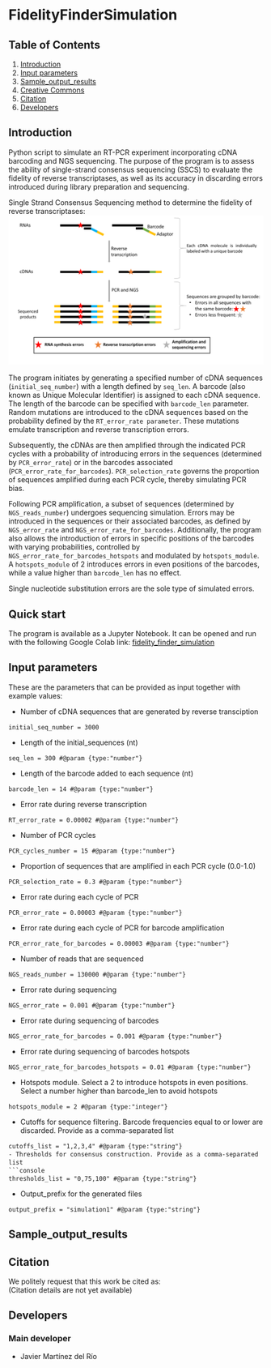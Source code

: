 # FidelityFinderSimulation


## Table of Contents 

1. [Introduction](#introduction)
2. [Input parameters](#input-parameters)
3. [Sample_output_results](#test-data-results)
4. [Creative Commons](#creative-commons)
5. [Citation](#citation)
6. [Developers](#developers)


## Introduction

Python script to simulate an RT-PCR experiment incorporating cDNA barcoding and NGS sequencing. The purpose of the program is to assess the ability of single-strand consensus sequencing (SSCS) to evaluate the fidelity of reverse transcriptases, as well as its accuracy in discarding errors introduced during library preparation and sequencing.

Single Strand Consensus Sequencing method to determine the fidelity of reverse transcriptases:
![Workflow](https://github.com/RTlabCBM/FidelityFinder/blob/main/docs/images/Primers_IDs_method.PNG?raw=true)

The program initiates by generating a specified number of cDNA sequences (`initial_seq_number`) with a length defined by `seq_len`. A barcode (also known as Unique Molecular Identifier) is assigned to each cDNA sequence. The length of the barcode can be specified with `barcode_len` parameter. Random mutations are introduced to the cDNA sequences based on the probability defined by the `RT_error_rate parameter`. These mutations emulate transcription and reverse transcription errors.

Subsequently, the cDNAs are then amplified through the indicated PCR cycles with a probability of introducing errors in the sequences (determined by `PCR_error_rate`) or in the barcodes associated (`PCR_error_rate_for_barcodes`). `PCR_selection_rate` governs the proportion of sequences amplified during each PCR cycle, thereby simulating PCR bias.

Following PCR amplification, a subset of sequences (determined by `NGS_reads_number`) undergoes sequencing simulation. Errors may be introduced in the sequences or their associated barcodes, as defined by `NGS_error_rate` and `NGS_error_rate_for_barcodes`. Additionally, the program also allows the introduction of errors in specific positions of the barcodes with varying probabilities, controlled by `NGS_error_rate_for_barcodes_hotspots` and modulated by `hotspots_module`. A `hotspots_module` of 2 introduces errors in even positions of the barcodes, while a value higher than `barcode_len` has no effect. 

Single nucleotide substitution errors are the sole type of simulated errors.

## Quick start
The program is available as a Jupyter Notebook. It can be opened and run with the following Google Colab link: [fidelity_finder_simulation](https://colab.research.google.com/github/RTlabCBM/FidelityFinderJupyter/blob/main/JupyterNotebooks/fidelity_finder_simulation.ipynb)

## Input parameters

These are the parameters that can be provided as input together with example values:

- Number of cDNA sequences that are generated by reverse transciption
```console
initial_seq_number = 3000
```
- Length of the initial_sequences (nt)
```console
seq_len = 300 #@param {type:"number"}
```
- Length of the barcode added to each sequence (nt)
```console
barcode_len = 14 #@param {type:"number"}
```
- Error rate during reverse transcription
```console
RT_error_rate = 0.00002 #@param {type:"number"}
```
- Number of PCR cycles
```console
PCR_cycles_number = 15 #@param {type:"number"}
```
- Proportion of sequences that are amplified in each PCR cycle (0.0-1.0)
```console
PCR_selection_rate = 0.3 #@param {type:"number"}
```
- Error rate during each cycle of PCR
```console
PCR_error_rate = 0.00003 #@param {type:"number"}
```
- Error rate during each cycle of PCR for barcode amplification
```console
PCR_error_rate_for_barcodes = 0.00003 #@param {type:"number"}
```
- Number of reads that are sequenced
```console
NGS_reads_number = 130000 #@param {type:"number"}
```
- Error rate during sequencing
```console
NGS_error_rate = 0.001 #@param {type:"number"}
```
- Error rate during sequencing of barcodes
```console
NGS_error_rate_for_barcodes = 0.001 #@param {type:"number"}
```
- Error rate during sequencing of barcodes hotspots
```console
NGS_error_rate_for_barcodes_hotspots = 0.01 #@param {type:"number"}
```
- Hotspots module. Select a 2 to introduce hotspots in even positions. Select a number higher than barcode_len to avoid hotspots
```console
hotspots_module = 2 #@param {type:"integer"}
```
- Cutoffs for sequence filtering. Barcode frequencies equal to or lower are discarded. Provide as a comma-separated list
```console
cutoffs_list = "1,2,3,4" #@param {type:"string"}
- Thresholds for consensus construction. Provide as a comma-separated list
```console
thresholds_list = "0,75,100" #@param {type:"string"}
```
- Output_prefix for the generated files
```console
output_prefix = "simulation1" #@param {type:"string"}
```



## Sample_output_results

## Citation  
We politely request that this work be cited as:  
(Citation details are not yet available)

## Developers
### Main developer
- Javier Martínez del Río
